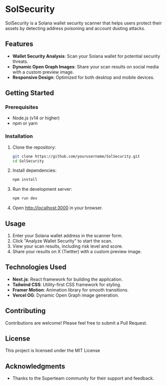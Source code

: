 # SolSecurity

SolSecurity is a Solana wallet security scanner that helps users protect their assets by detecting address poisoning and account dusting attacks.

## Features

- **Wallet Security Analysis**: Scan your Solana wallet for potential security threats.
- **Dynamic Open Graph Images**: Share your scan results on social media with a custom preview image.
- **Responsive Design**: Optimized for both desktop and mobile devices.

## Getting Started

### Prerequisites

- Node.js (v14 or higher)
- npm or yarn

### Installation

1. Clone the repository:
   ```bash
   git clone https://github.com/yourusername/SolSecurity.git
   cd SolSecurity
   ```

2. Install dependencies:
   ```bash
   npm install
   ```

3. Run the development server:
   ```bash
   npm run dev
   ```

4. Open [http://localhost:3000](http://localhost:3000) in your browser.

## Usage

1. Enter your Solana wallet address in the scanner form.
2. Click "Analyze Wallet Security" to start the scan.
3. View your scan results, including risk level and score.
4. Share your results on X (Twitter) with a custom preview image.

## Technologies Used

- **Next.js**: React framework for building the application.
- **Tailwind CSS**: Utility-first CSS framework for styling.
- **Framer Motion**: Animation library for smooth transitions.
- **Vercel OG**: Dynamic Open Graph image generation.

## Contributing

Contributions are welcome! Please feel free to submit a Pull Request.

## License

This project is licensed under the MIT License 

## Acknowledgments

- Thanks to the Superteam community for their support and feedback. 